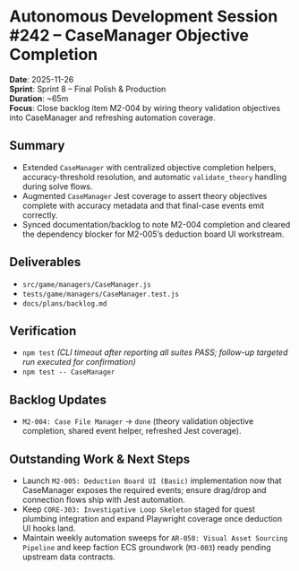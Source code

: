 # Autonomous Development Session #242 – CaseManager Objective Completion
**Date**: 2025-11-26  
**Sprint**: Sprint 8 – Final Polish & Production  
**Duration**: ~65m  
**Focus**: Close backlog item M2-004 by wiring theory validation objectives into CaseManager and refreshing automation coverage.

## Summary
- Extended `CaseManager` with centralized objective completion helpers, accuracy-threshold resolution, and automatic `validate_theory` handling during solve flows.
- Augmented `CaseManager` Jest coverage to assert theory objectives complete with accuracy metadata and that final-case events emit correctly.
- Synced documentation/backlog to note M2-004 completion and cleared the dependency blocker for M2-005’s deduction board UI workstream.

## Deliverables
- `src/game/managers/CaseManager.js`
- `tests/game/managers/CaseManager.test.js`
- `docs/plans/backlog.md`

## Verification
- `npm test` *(CLI timeout after reporting all suites PASS; follow-up targeted run executed for confirmation)*
- `npm test -- CaseManager`

## Backlog Updates
- `M2-004: Case File Manager` → `done` (theory validation objective completion, shared event helper, refreshed Jest coverage).

## Outstanding Work & Next Steps
- Launch `M2-005: Deduction Board UI (Basic)` implementation now that CaseManager exposes the required events; ensure drag/drop and connection flows ship with Jest automation.
- Keep `CORE-303: Investigative Loop Skeleton` staged for quest plumbing integration and expand Playwright coverage once deduction UI hooks land.
- Maintain weekly automation sweeps for `AR-050: Visual Asset Sourcing Pipeline` and keep faction ECS groundwork (`M3-003`) ready pending upstream data contracts.
